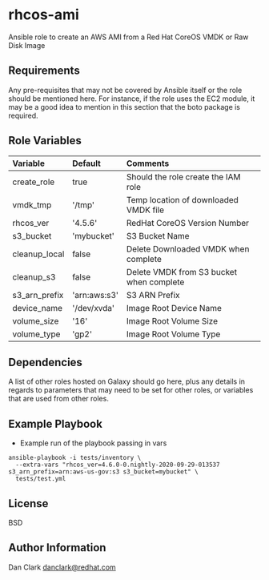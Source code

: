 rhcos-ami
=========

Ansible role to create an AWS AMI from a Red Hat CoreOS VMDK or Raw Disk Image

Requirements
------------

Any pre-requisites that may not be covered by Ansible itself or the role should be mentioned here. For instance, if the role uses the EC2 module, it may be a good idea to mention in this section that the boto package is required.

Role Variables
--------------

| Variable        | Default      | Comments                                 |
| :---            | :---         | :---                                     |
| create_role     | true         | Should the role create the IAM role      |
| vmdk_tmp        | '/tmp'       | Temp location of downloaded VMDK file    |
| rhcos_ver       | '4.5.6'      | RedHat CoreOS Version Number             |
| s3_bucket       | 'mybucket'   | S3 Bucket Name                           |
| cleanup_local   | false        | Delete Downloaded VMDK when complete     |
| cleanup_s3      | false        | Delete VMDK from S3 bucket when complete |
| s3_arn_prefix   | 'arn:aws:s3' | S3 ARN Prefix                            |
| device_name     | '/dev/xvda'  | Image Root Device Name                   |
| volume_size     | '16'         | Image Root Volume Size                   |
| volume_type     | 'gp2'        | Image Root Volume Type                   |


Dependencies
------------

A list of other roles hosted on Galaxy should go here, plus any details in regards to parameters that may need to be set for other roles, or variables that are used from other roles.

Example Playbook
----------------

- Example run of the playbook passing in vars
```
ansible-playbook -i tests/inventory \
  --extra-vars "rhcos_ver=4.6.0-0.nightly-2020-09-29-013537 s3_arn_prefix=arn:aws-us-gov:s3 s3_bucket=mybucket" \
  tests/test.yml
```


License
-------

BSD

Author Information
------------------

Dan Clark <danclark@redhat.com>

